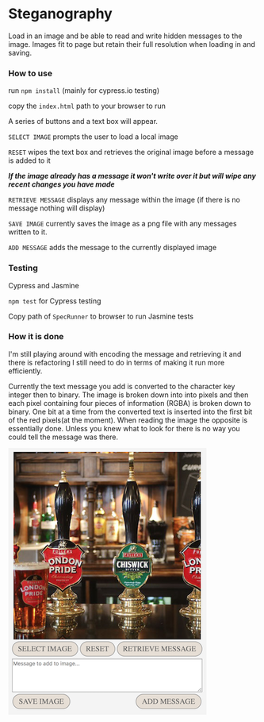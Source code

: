 # Steganography

Load in an image and be able to read and write hidden messages to the image. Images fit to page but retain their full resolution when loading in and saving.

### How to use

run `npm install` (mainly for cypress.io testing)

copy the `index.html` path to your browser to run

A series of buttons and a text box will appear.

`SELECT IMAGE` prompts the user to load a local image

`RESET` wipes the text box and retrieves the original image before a message is added to it

***If the image already has a message it won't write over it but will wipe any recent changes you have made***

`RETRIEVE MESSAGE` displays any message within the image (if there is no message nothing will display)

`SAVE IMAGE` currently saves the image as a png file with any messages written to it.

`ADD MESSAGE` adds the message to the currently displayed image


### Testing

Cypress and Jasmine

`npm test` for Cypress testing

Copy path of `SpecRunner` to browser to run Jasmine tests


### How it is done

I'm still playing around with encoding the message and retrieving it and there is refactoring I still need to do in terms of making it run more efficiently.

Currently the text message you add is converted to the character key integer then to binary. The image is broken down into into pixels and then each pixel containing four pieces of information (RGBA) is broken down to binary. One bit at a time from the converted text is inserted into the first bit of the red pixels(at the moment). When reading the image the opposite is essentially done. Unless you knew what to look for there is no way you could tell the message was there.

![Image description](./public/screenShot.png)
